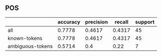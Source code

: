 
## POS

|                  | accuracy | precision | recall | support |
|------------------|----------|-----------|--------|---------|
| all              | 0.7778   | 0.4617    | 0.4317 | 45      |
| known-tokens     | 0.7778   | 0.4617    | 0.4317 | 45      |
| ambiguous-tokens | 0.5714   | 0.4       | 0.22   | 7       |

